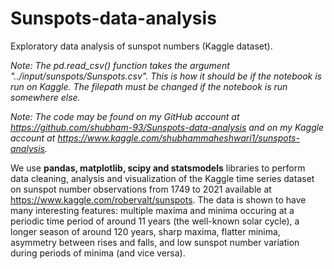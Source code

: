 # Sunspots-data-analysis
Exploratory data analysis of sunspot numbers (Kaggle dataset).

*Note: The pd.read_csv() function takes the argument "../input/sunspots/Sunspots.csv". This is how it should be if the notebook is run on Kaggle. The filepath must be changed if the notebook is run somewhere else.*

*Note: The code may be found on my GitHub account at https://github.com/shubham-93/Sunspots-data-analysis and on my Kaggle account at https://www.kaggle.com/shubhammaheshwari1/sunspots-analysis.*

We use **pandas, matplotlib, scipy and statsmodels** libraries to perform data cleaning, analysis and visualization of the Kaggle time series dataset on sunspot number observations from 1749 to 2021 available at https://www.kaggle.com/robervalt/sunspots. The data is shown to have many interesting features: multiple maxima and minima occuring at a periodic time period of around 11 years (the well-known solar cycle), a longer season of around 120 years, sharp maxima, flatter minima, asymmetry between rises and falls, and low sunspot number variation during periods of minima (and vice versa).
